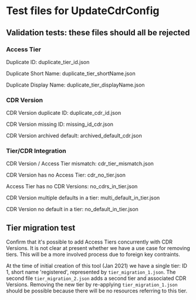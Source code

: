 # Test files for UpdateCdrConfig

## Validation tests: these files should all be rejected
### Access Tier
Duplicate ID: duplicate_tier_id.json

Duplicate Short Name: duplicate_tier_shortName.json

Duplicate Display Name: duplicate_tier_displayName.json

### CDR Version
CDR Version duplicate ID: duplicate_cdr_id.json

CDR Version missing ID: missing_id_cdr.json

CDR Version archived default: archived_default_cdr.json

### Tier/CDR Integration
CDR Version / Access Tier mismatch: cdr_tier_mismatch.json

CDR Version has no Access Tier: cdr_no_tier.json

Access Tier has no CDR Versions: no_cdrs_in_tier.json

CDR Version multiple defaults in a tier: multi_default_in_tier.json

CDR Version no default in a tier: no_default_in_tier.json

## Tier migration test
Confirm that it's possible to add Access Tiers concurrently with CDR Versions.
It is not clear at present whether we have a use case for removing tiers.
This will be a more involved process due to foreign key contraints.

At the time of initial creation of this tool (Jan 2021) we have a single tier: ID 1, short name 
'registered', represented by `tier_migration_1.json`.  The second file `tier_migration_2.json` 
adds a second tier and associated CDR Versions.  Removing the new tier by re-applying 
`tier_migration_1.json` should be possible because there will be no resources referring to 
this tier. 
